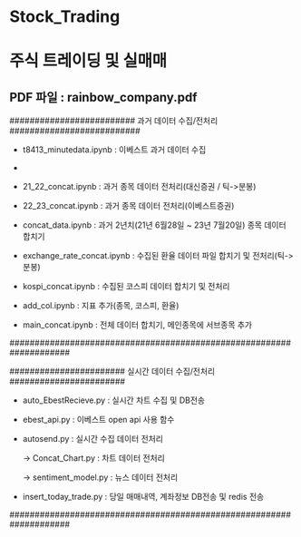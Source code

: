 # Stock_Trading

# 주식 트레이딩 및 실매매

## PDF 파일 : rainbow_company.pdf





######################### 과거 데이터 수집/전처리 ##########################

- t8413_minutedata.ipynb : 이베스트 과거 데이터 수집
- 
- 21_22_concat.ipynb : 과거 종목 데이터 전처리(대신증권 / 틱->분봉)

- 22_23_concat.ipynb : 과거 종목 데이터 전처리(이베스트증권)

- concat_data.ipynb :  과거 2년치(21년 6월28일 ~ 23년 7월20일) 종목 데이터 합치기

- exchange_rate_concat.ipynb : 수집된 환율 데이터 파일 합치기 및 전처리(틱->분봉)

- kospi_concat.ipynb : 수집된 코스피 데이터 합치기 및 전처리

- add_col.ipynb : 지표 추가(종목, 코스피, 환율)

- main_concat.ipynb : 전체 데이터 합치기, 메인종목에 서브종목 추가

####################################################################

####################### 실시간 데이터 수집/전처리 #######################

- auto_EbestRecieve.py : 실시간 차트 수집 및 DB전송

- ebest_api.py :  이베스트 open api 사용 함수

- autosend.py : 실시간 수집 데이터 전처리 

  -> Concat_Chart.py : 차트 데이터 전처리

  -> sentiment_model.py : 뉴스 데이터 전처리

- insert_today_trade.py : 당일 매매내역, 계좌정보 DB전송 및 redis 전송

####################################################################
